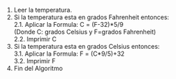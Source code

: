 1. Leer la temperatura.
2. Si la temperatura esta en grados Fahrenheit entonces:  
   2.1. Aplicar la Formula: C = (F-32)*5/9   
        (Donde C: grados Celsius y F=grados Fahrenheit)   
   2.2. Imprimir C
3. Si la temperatura esta en grados Celsius entonces:  
   3.1. Aplicar la Formula: F = (C*9/5)+32   
   3.2. Imprimir F   
4. Fin del Algoritmo
